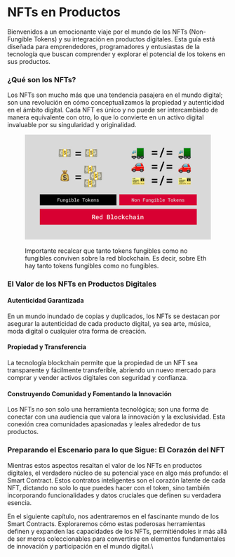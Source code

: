 # NFTs en Productos

Bienvenidos a un emocionante viaje por el mundo de los NFTs (Non-Fungible Tokens) y su integración en productos digitales. Esta guía está diseñada para emprendedores, programadores y entusiastas de la tecnología que buscan comprender y explorar el potencial de los tokens en sus productos.

### ¿Qué son los NFTs?

Los NFTs son mucho más que una tendencia pasajera en el mundo digital; son una revolución en cómo conceptualizamos la propiedad y autenticidad en el ámbito digital. Cada NFT es único y no puede ser intercambiado de manera equivalente con otro, lo que lo convierte en un activo digital invaluable por su singularidad y originalidad.

<figure><img src="../.gitbook/assets/image (1).png" alt=""><figcaption><p>Importante recalcar que tanto tokens fungibles como no fungibles conviven sobre la red blockchain. Es decir, sobre Eth hay tanto tokens fungibles como no fungibles. </p></figcaption></figure>

### El Valor de los NFTs en Productos Digitales

#### Autenticidad Garantizada

En un mundo inundado de copias y duplicados, los NFTs se destacan por asegurar la autenticidad de cada producto digital, ya sea arte, música, moda digital o cualquier otra forma de creación.

#### Propiedad y Transferencia

La tecnología blockchain permite que la propiedad de un NFT sea transparente y fácilmente transferible, abriendo un nuevo mercado para comprar y vender activos digitales con seguridad y confianza.

#### Construyendo Comunidad y Fomentando la Innovación

Los NFTs no son solo una herramienta tecnológica; son una forma de conectar con una audiencia que valora la innovación y la exclusividad. Esta conexión crea comunidades apasionadas y leales alrededor de tus productos.

### Preparando el Escenario para lo que Sigue: El Corazón del NFT

Mientras estos aspectos resaltan el valor de los NFTs en productos digitales, el verdadero núcleo de su potencial yace en algo más profundo: el Smart Contract. Estos contratos inteligentes son el corazón latente de cada NFT, dictando no solo lo que puedes hacer con el token, sino también incorporando funcionalidades y datos cruciales que definen su verdadera esencia.

En el siguiente capítulo, nos adentraremos en el fascinante mundo de los Smart Contracts. Exploraremos cómo estas poderosas herramientas definen y expanden las capacidades de los NFTs, permitiéndoles ir más allá de ser meros coleccionables para convertirse en elementos fundamentales de innovación y participación en el mundo digital.\
